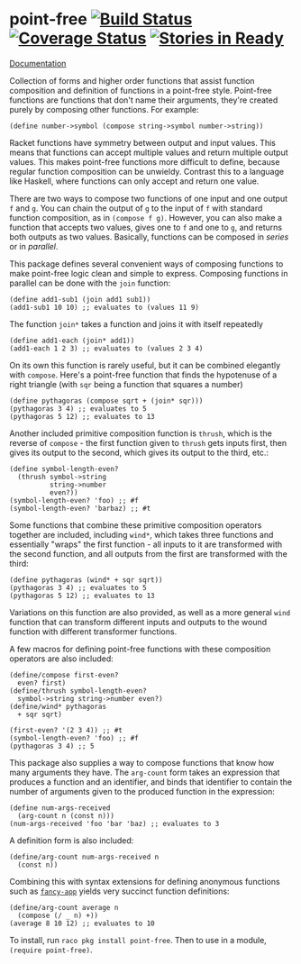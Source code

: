 point-free [![Build Status](https://travis-ci.org/jackfirth/point-free.svg?branch=master)](https://travis-ci.org/jackfirth/point-free) [![Coverage Status](https://coveralls.io/repos/jackfirth/point-free/badge.svg)](https://coveralls.io/r/jackfirth/point-free) [![Stories in Ready](https://badge.waffle.io/jackfirth/point-free.png?label=ready&title=Ready)](https://waffle.io/jackfirth/point-free)
==========

[Documentation](http://pkg-build.racket-lang.org/doc/point-free/index.html)

Collection of forms and higher order functions that assist function composition and definition of functions in a point-free style. Point-free functions are functions that don't name their arguments, they're created purely by composing other functions. For example:

```racket
(define number->symbol (compose string->symbol number->string))
```

Racket functions have symmetry between output and input values. This means that functions can accept multiple values and return multiple output values. This makes point-free functions more difficult to define, because regular function composition can be unwieldy. Contrast this to a language like Haskell, where functions can only accept and return one value.

There are two ways to compose two functions of one input and one output `f` and `g`. You can chain the output of `g` to the input of `f` with standard function composition, as in `(compose f g)`. However, you can also make a function that accepts two values, gives one to `f` and one to `g`, and returns both outputs as two values. Basically, functions can be composed in *series* or in *parallel*.

This package defines several convenient ways of composing functions to make point-free logic clean and simple to express. Composing functions in parallel can be done with the `join` function:

```racket
(define add1-sub1 (join add1 sub1))
(add1-sub1 10 10) ;; evaluates to (values 11 9)
```

The function `join*` takes a function and joins it with itself repeatedly

```racket
(define add1-each (join* add1))
(add1-each 1 2 3) ;; evaluates to (values 2 3 4)
```

On its own this function is rarely useful, but it can be combined elegantly with `compose`. Here's a point-free function that finds the hypotenuse of a right triangle (with `sqr` being a function that squares a number)

```racket
(define pythagoras (compose sqrt + (join* sqr)))
(pythagoras 3 4) ;; evaluates to 5
(pythagoras 5 12) ;; evaluates to 13
```

Another included primitive composition function is `thrush`, which is the reverse of `compose` - the first function given to `thrush` gets inputs first, then gives its output to the second, which gives its output to the third, etc.:

```racket
(define symbol-length-even?
  (thrush symbol->string
          string->number
          even?))
(symbol-length-even? 'foo) ;; #f
(symbol-length-even? 'barbaz) ;; #t
```

Some functions that combine these primitive composition operators together are included, including `wind*`, which takes three functions and essentially "wraps" the first function - all inputs to it are transformed with the second function, and all outputs from the first are transformed with the third:

```racket
(define pythagoras (wind* + sqr sqrt))
(pythagoras 3 4) ;; evaluates to 5
(pythagoras 5 12) ;; evaluates to 13
```

Variations on this function are also provided, as well as a more general `wind` function that can transform different inputs and outputs to the wound function with different transformer functions.

A few macros for defining point-free functions with these composition operators are also included:

```racket
(define/compose first-even?
  even? first)
(define/thrush symbol-length-even?
  symbol->string string->number even?)
(define/wind* pythagoras
  + sqr sqrt)

(first-even? '(2 3 4)) ;; #t
(symbol-length-even? 'foo) ;; #f
(pythagoras 3 4) ;; 5
```

This package also supplies a way to compose functions that know how many arguments they have. The `arg-count` form takes an expression that produces a function and an identifier, and binds that identifier to contain the number of arguments given to the produced function in the expression:

```racket
(define num-args-received
  (arg-count n (const n)))
(num-args-received 'foo 'bar 'baz) ;; evaluates to 3
```

A definition form is also included:

```racket
(define/arg-count num-args-received n
  (const n))
```

Combining this with syntax extensions for defining anonymous functions such as [`fancy-app`](https://github.com/samth/fancy-app) yields very succinct function definitions:

```racket
(define/arg-count average n
  (compose (/ _ n) +))
(average 8 10 12) ;; evaluates to 10
```

To install, run `raco pkg install point-free`. Then to use in a module, `(require point-free)`.

